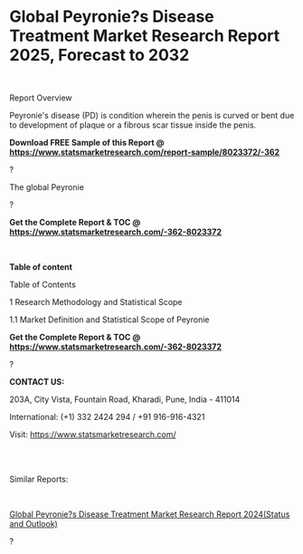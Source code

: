 <h1>Global Peyronie?s Disease Treatment Market Research Report 2025, Forecast to 2032</h1><br/><p>Report Overview</p>
 
 
 
 <p>Peyronie&#39;s disease (PD) is condition wherein the penis is curved or bent due to development of plaque or a fibrous scar tissue inside the penis.</p>
 
 
 
 <div><b>Download FREE Sample of this Report @ <a href="https://www.statsmarketresearch.com/download-free-sample/8023372/-362">https://www.statsmarketresearch.com/report-sample/8023372/-362</a></b></div>
 
 
 
 <p>? </p>
 
 
 
 <p>The global Peyronie</p>
 
 
 
 <p>? </p>
 
 
 
 <div><b>Get the Complete Report & TOC @ <a href="https://www.statsmarketresearch.com/-362-8023372">https://www.statsmarketresearch.com/-362-8023372</a></b></div>
 
 
 
 <p><br />
 
 <b>Table of content</b></p>
 
 
 
 <p>Table of Contents<br />
 
 1 Research Methodology and Statistical Scope<br />
 
 1.1 Market Definition and Statistical Scope of Peyronie</p>
 
 
 
 <div><b>Get the Complete Report & TOC @ <a href="https://www.statsmarketresearch.com/-362-8023372">https://www.statsmarketresearch.com/-362-8023372</a></b></div>
 
 
 
 <p>? </p>
 
 
 
 <p><b>CONTACT US:</b><br />
 
 203A, City Vista, Fountain Road, Kharadi, Pune, India - 411014<br />
 
 International: (+1) 332 2424 294 / +91 916-916-4321<br />
 
 Visit: <a href="https://www.statsmarketresearch.com/">https://www.statsmarketresearch.com/</a><br />
 
 <br />
 
 <br />
 
 Similar Reports:<br />
 
 <br />
 
 <a href="https://www.statsmarketresearch.com/-409-7896268">Global Peyronie?s Disease Treatment Market Research Report 2024(Status and Outlook)</a><br />
 
 ? </p>